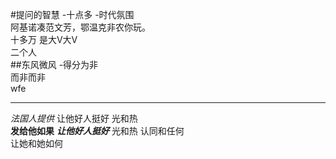 #提问的智慧
-十点多
-时代氛围  
  阿基诺凑范文芳，鄂温克非农你玩。  
  十多万
  是大V大V  
  二个人  
##东风微风
-得分为非  
而非而非  
wfe 
  
---
*法国人提供*
让他好人挺好
光和热  
**发给他如果**
***让他好人挺好***
光和热
认同和任何  
让她和她如何
